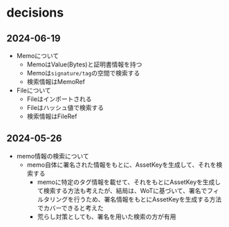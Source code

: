 # decisions

## 2024-06-19
- Memoについて
  - MemoはValue(Bytes)と証明書情報を持つ
  - Memoは`signature/tag`の空間で検索する
  - 検索情報はMemoRef
- Fileについて
  - Fileはインポートされる
  - Fileはハッシュ値で検索する
  - 検索情報はFileRef

## 2024-05-26

- memo情報の検索について
  - memo自体に署名された情報をもとに、AssetKeyを生成して、それを検索する
    - memoに特定のタグ情報を載せて、それをもとにAssetKeyを生成して検索する方法も考えたが、結局は、WoTに基づいて、署名でフィルタリングを行うため、署名情報をもとにAssetKeyを生成する方法でカバーできると考えた
    - 荒らし対策としても、署名を用いた検索の方が有用
